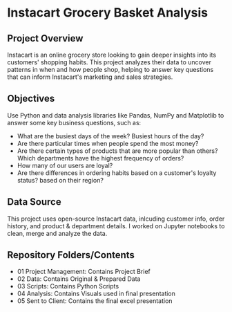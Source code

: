# Instacart Grocery Basket Analysis
## Project Overview
Instacart is an online grocery store looking to gain deeper insights into its customers' shopping habits. This project analyzes their data to uncover patterns in when and how people shop, helping to answer key questions that can inform Instacart's marketing and sales strategies. 
## Objectives
Use Python and data analysis libraries like Pandas, NumPy and Matplotlib to answer some key business questions, such as:
  - What are the busiest days of the week? Busiest hours of the day?
  - Are there particular times when people spend the most money?
  - Are there certain types of products that are more popular than others? Which departments have the highest frequency of orders?
  - How many of our users are loyal?
  - Are there differences in ordering habits based on a customer's loyalty status? based on their region?
## Data Source
This project uses open-source Instacart data, inlcuding customer info, order history, and product & department details. I worked on Jupyter notebooks to clean, merge and analyze the data. 
## Repository Folders/Contents
  - 01 Project Management: Contains Project Brief
  - 02 Data: Contains Original & Prepared Data
  - 03 Scripts: Contains Python Scripts
  - 04 Analysis: Contains Visuals used in final presentation
  - 05 Sent to Client: Contains the final excel presentation
